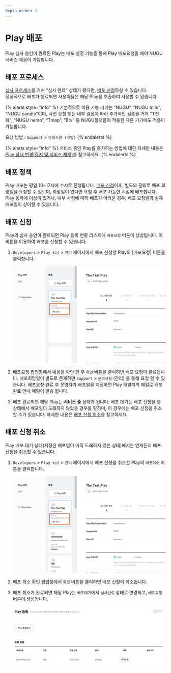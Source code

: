 ```yaml
---
depth_order: 1
---
```


# Play 배포

Play 심사 승인이 완료된 Play는 배포 설정 기능을 통해 Play 배포요청을 해야 NUGU 서비스 제공이 가능합니다.

## 배포 프로세스 <a href="distribution-process" id="distribution-process"></a>

[심사 프로세스](../play-registration-and-review/play-review#review-process)를 거쳐 “심사 완료“ 상태가 됐다면,  [배포 신청](distribute-a-play#distribution-request)하실 수 있습니다.\
정상적으로 배포가 완료되면 사용자들은 해당 Play를 호출하여 사용할 수 있습니다.

{% alerts style="info" %}
기본적으로 이용 가능 기기는 “NUGU”, “NUGU mini”, “NUGU candle”이며, 사전 요청 또는 내부 결정에 따라 추가적인 검증을 거쳐 "T전화", “NUGU nemo”, “Tmap”, “Btv” 등 NUGU플랫폼이 적용된 다른 기기에도 적용이 가능합니다.

요청 방법 : `Support` > `문의사항 (개발)`
{% endalerts %}

{% alerts style="info" %}
서비스 중인 Play를 중지하는 방법에 대한 자세한 내용은 [Play 상태 변경(중지 및 서비스 재개)](manage-a-play#change-play-status)를 참고하세요.
{% endalerts %}

## 배포 정책 <a href="distribution-policy" id="distribution-policy"></a>

Play 배포는 평일 10~17시에 수시로 진행됩니다. [배포 신청](distribute-a-play#distribution-request)이후,  별도의 문의로 배포 희망일을 요청할 수 있으며, 희망일이 없다면 요청 후 배포 가능한 시점에 배포합니다.\
Play 동작에 이상이 있거나, 내부 사정에 따라 배포가 어려운 경우, 배포 요청일과 실제 배포일이 상이할 수 있습니다.

## 배포 신청 <a href="distribution-request" id="distribution-request"></a>

Play의 심사 승인이 완료되면 Play 등록 현황 리스트에 `배포요청` 버튼이 생성됩니다. 이 버튼을 이용하여 배포를 신청할 수 있습니다.

1. `Developers` > `Play kit` > `관리` 페이지에서 배포 신청할 Play의 \[배포요청] 버튼을 클릭합니다.

   ![](../../assets/images/simsabepo.png)
2. 배포요청 팝업창에서 내용을 확인 한 후 `확인` 버튼을 클릭하면 배포 요청이 완료됩니다. 배포희망일이 별도로 존재하면 `Support` > `문의사항` (관리) 를 통해 요청 할 수 있습니다.
   배포요청 완료 후 운영자가 배포일을 지정하면 Play 개발자의 메일로 배포 완료 안내 메일이 발송 됩니다.
3. 배포 완료되면 해당 Play는 **서비스 중** 상태가 됩니다.
   배포 대기는 배포 신청을 한 상태에서 배포일이 도래하지 않았을 경우를 말하며, 이 경우에는 배포 신청을 취소할 수가 있습니다. 자세한 내용은 [배포 신청 취소](distribute-a-play#distribution-requestcancellation)를 참고하세요.

## 배포 신청 취소 <a href="distribution-requestcancellation" id="distribution-requestcancellation"></a>

Play 배포 대기 상태(지정한 배포일이 아직 도래하지 않은 상태)에서는 언제든지 배포 신청을 취소할 수 있습니다.

1. `Developers` > `Play kit` > `관리` 페이지에서 배포 신청을 취소할 Play의 `배포취소` 버튼을 클릭합니다.

   ![](../../assets/images/distribute-a-play-02.png)
2. 배포 취소 확인 팝업창에서 `확인` 버튼을 클릭하면 배포 신청이 취소됩니다.
3. 배포 취소가 완료되면 해당 Play는 `배포대기`에서 `심사완료` 상태로 변경되고, `배포요청` 버튼이 생성됩니다.

   ![](../../assets/images/distribute-a-play-03.png)
